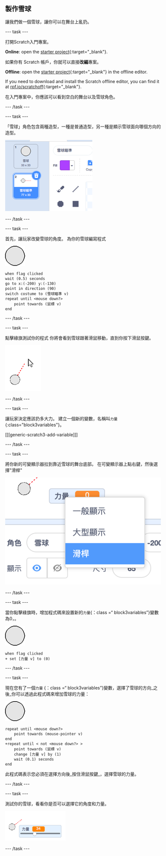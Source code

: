 ## 製作雪球

讓我們做一個雪球，讓你可以在舞台上亂扔。

--- task ---

打開Scratch入門專案。

**Online**: open the [starter project](https://rpf.io/snowball-fight-on){:target="_blank"}.

如果你有 Scratch 帳戶，你就可以直接**改編**專案。

**Offline**: open the [starter project](https://rpf.io/p/en/snowball-fight-go){:target="_blank"} in the offline editor.

If you need to download and install the Scratch offline editor, you can find it at [rpf.io/scratchoff](https://rpf.io/scratchoff){:target="_blank"}.

在入門專案中，你應該可以看到空白的舞台以及雪球角色。

--- /task ---

--- task ---

「雪球」角色包含兩種造型，一種是普通造型，另一種是顯示雪球面向哪個方向的造型。

![雪球造型](images/snow-costume.png)

--- /task ---

--- task ---

首先，讓玩家改變雪球的角度。 為你的雪球編寫程式

![雪球角色](images/snowball-sprite.png)

```blocks3
when flag clicked
wait (0.5) seconds
go to x:(-200) y:(-130)
point in direction (90)
switch costume to (雪球瞄準 v)
repeat until <mouse down?>
    point towards (鼠標 v)
end
```

--- /task ---

--- task ---

點擊綠旗測試你的程式 你將會看到雪球跟著滑鼠移動，直到你按下滑鼠按鍵。

![雪球瞄準角色指向滑鼠位置](images/snow-mouse.png)

--- /task ---

--- task ---

讓玩家決定應該扔多大力。 建立一個新的變數，名稱叫`力量`{:class="block3variables"}。

[[[generic-scratch3-add-variable]]]

--- /task ---

--- task ---

將你新的可變顯示器拉到靠近雪球的舞台底部。 在可變顯示器上點右鍵，然後選擇"滑桿"

![滑桿的可變量](images/snow-slider.png)

--- /task ---

--- task ---

當你點擊綠旗時，增加程式碼來設置新的`力量`{：class =“ block3variables”}變數為0，。

![雪球角色](images/snowball-sprite.png)

```blocks3
when flag clicked
+ set [力量 v] to (0)
```

--- /task ---

--- task ---

現在您有了一個`力量` {：class =“ block3variables”}變數，選擇了雪球的方向_之後_你可以透過此程式碼來增加雪球的力量：

![雪球角色](images/snowball-sprite.png)

```blocks3
repeat until <mouse down?>
    point towards (mouse-pointer v)
end
+repeat until < not <mouse down?> >
    point towards (鼠標 v)
    change [力量 v] by (1)
    wait (0.1) seconds
end
```

此程式碼表示您必須在選擇方向後_按住滑鼠按鍵_，選擇雪球的力量。

--- /task ---

--- task ---

測試你的雪球，看看你是否可以選擇它的角度和力量。

![雪球瞄準鏡旁的力量改變量為35](images/snow-test.png)

--- /task ---
